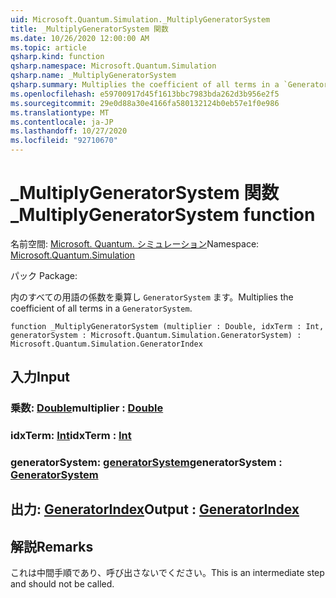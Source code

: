 ```yaml
---
uid: Microsoft.Quantum.Simulation._MultiplyGeneratorSystem
title: _MultiplyGeneratorSystem 関数
ms.date: 10/26/2020 12:00:00 AM
ms.topic: article
qsharp.kind: function
qsharp.namespace: Microsoft.Quantum.Simulation
qsharp.name: _MultiplyGeneratorSystem
qsharp.summary: Multiplies the coefficient of all terms in a `GeneratorSystem`.
ms.openlocfilehash: e59700917d45f1613bbc7983bda262d3b956e2f5
ms.sourcegitcommit: 29e0d88a30e4166fa580132124b0eb57e1f0e986
ms.translationtype: MT
ms.contentlocale: ja-JP
ms.lasthandoff: 10/27/2020
ms.locfileid: "92710670"
---
```

# <a name="_multiplygeneratorsystem-function"></a><span data-ttu-id="7da0a-102">_MultiplyGeneratorSystem 関数</span><span class="sxs-lookup"><span data-stu-id="7da0a-102">_MultiplyGeneratorSystem function</span></span>

<span data-ttu-id="7da0a-103">名前空間: [Microsoft. Quantum. シミュレーション](xref:Microsoft.Quantum.Simulation)</span><span class="sxs-lookup"><span data-stu-id="7da0a-103">Namespace: [Microsoft.Quantum.Simulation](xref:Microsoft.Quantum.Simulation)</span></span>

<span data-ttu-id="7da0a-104">パック [](https://nuget.org/packages/)</span><span class="sxs-lookup"><span data-stu-id="7da0a-104">Package: [](https://nuget.org/packages/)</span></span>


<span data-ttu-id="7da0a-105">内のすべての用語の係数を乗算し `GeneratorSystem` ます。</span><span class="sxs-lookup"><span data-stu-id="7da0a-105">Multiplies the coefficient of all terms in a `GeneratorSystem`.</span></span>

```qsharp
function _MultiplyGeneratorSystem (multiplier : Double, idxTerm : Int, generatorSystem : Microsoft.Quantum.Simulation.GeneratorSystem) : Microsoft.Quantum.Simulation.GeneratorIndex
```


## <a name="input"></a><span data-ttu-id="7da0a-106">入力</span><span class="sxs-lookup"><span data-stu-id="7da0a-106">Input</span></span>

### <a name="multiplier--double"></a><span data-ttu-id="7da0a-107">乗数: [Double](xref:microsoft.quantum.lang-ref.double)</span><span class="sxs-lookup"><span data-stu-id="7da0a-107">multiplier : [Double](xref:microsoft.quantum.lang-ref.double)</span></span>




### <a name="idxterm--int"></a><span data-ttu-id="7da0a-108">idxTerm: [Int](xref:microsoft.quantum.lang-ref.int)</span><span class="sxs-lookup"><span data-stu-id="7da0a-108">idxTerm : [Int](xref:microsoft.quantum.lang-ref.int)</span></span>




### <a name="generatorsystem--generatorsystem"></a><span data-ttu-id="7da0a-109">generatorSystem: [generatorSystem](xref:Microsoft.Quantum.Simulation.GeneratorSystem)</span><span class="sxs-lookup"><span data-stu-id="7da0a-109">generatorSystem : [GeneratorSystem](xref:Microsoft.Quantum.Simulation.GeneratorSystem)</span></span>





## <a name="output--generatorindex"></a><span data-ttu-id="7da0a-110">出力: [GeneratorIndex](xref:Microsoft.Quantum.Simulation.GeneratorIndex)</span><span class="sxs-lookup"><span data-stu-id="7da0a-110">Output : [GeneratorIndex](xref:Microsoft.Quantum.Simulation.GeneratorIndex)</span></span>



## <a name="remarks"></a><span data-ttu-id="7da0a-111">解説</span><span class="sxs-lookup"><span data-stu-id="7da0a-111">Remarks</span></span>

<span data-ttu-id="7da0a-112">これは中間手順であり、呼び出さないでください。</span><span class="sxs-lookup"><span data-stu-id="7da0a-112">This is an intermediate step and should not be called.</span></span>